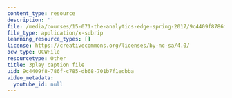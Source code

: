 ```yaml
---
content_type: resource
description: ''
file: /media/courses/15-071-the-analytics-edge-spring-2017/9c4409f8786fc785db68701b7f1edbba_GPOUGpF-Sno.srt
file_type: application/x-subrip
learning_resource_types: []
license: https://creativecommons.org/licenses/by-nc-sa/4.0/
ocw_type: OCWFile
resourcetype: Other
title: 3play caption file
uid: 9c4409f8-786f-c785-db68-701b7f1edbba
video_metadata:
  youtube_id: null
---
```


